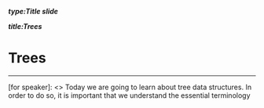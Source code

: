 _**type:Title slide**_

_**title:Trees**_

# Trees

-------------------------------------------------
[for speaker]: <> Today we are going to learn about tree data structures. In order to do so, it is important that we understand the essential terminology


